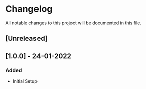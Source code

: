 # Changelog

All notable changes to this project will be documented in this file.

## [Unreleased]

## [1.0.0] - 24-01-2022

### Added

- Initial Setup

